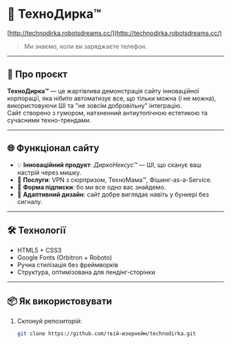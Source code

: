 # 🧠 ТехноДирка™
[http://technodirka.robotsdreams.cc/](http://technodirka.robotsdreams.cc/)

> Ми знаємо, коли ви заряджаєте телефон.

---

## 🤖 Про проєкт

**ТехноДирка™** — це жартівлива демонстрація сайту інноваційної корпорації, яка нібито автоматизує все, що тільки можна (і не можна), використовуючи ШІ та "не зовсім добровільну" інтеграцію.  
Сайт створено з гумором, натхненний антиутопічною естетикою та сучасними техно-трендами.

---

## 🌐 Функціонал сайту

- 💡 **Інноваційний продукт**: _ДиркоНексус™_ — ШІ, що сканує ваш настрій через мишку.
- 🔐 **Послуги**: VPN з сюрпризом, ТехноМама™, Фішинг-as-a-Service.
- 📩 **Форма підписки**: бо ми все одно вас знайдемо.
- 🧬 **Адаптивний дизайн**: сайт добре виглядає навіть у бункері без сигналу.

---

## 🛠️ Технології

- HTML5 + CSS3
- Google Fonts (Orbitron + Roboto)
- Ручна стилізація без фреймворків
- Структура, оптимізована для лендінг-сторінки

---

## 📦 Як використовувати

1. Склонуй репозиторій:
   ```bash
   git clone https://github.com/твій-юзернейм/technodirka.git
```



